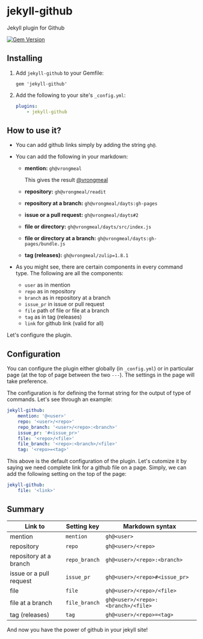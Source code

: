 # jekyll-github

Jekyll plugin for Github

[![Gem Version](https://badge.fury.io/rb/jekyll-github.svg)](https://badge.fury.io/rb/jekyll-github)

## Installing

1. Add `jekyll-github` to your Gemfile:
    ```
    gem 'jekyll-github'
    ```

2. Add the following to your site's `_config.yml`:
    ```yml
    plugins:
        - jekyll-github
    ```

## How to use it?

* You can add github links simply by adding the string `gh@`.

* You can add the following in your markdown:
    * **mention:** `gh@vrongmeal`

        This gives the result [@vrongmeal](https://github.com/vrongmeal)

    * **repository:** `gh@vrongmeal/readit`
    * **repository at a branch:** `gh@vrongmeal/dayts:gh-pages`
    * **issue or a pull request:** `gh@vrongmeal/dayts#2`
    * **file or directory:** `gh@vrongmeal/dayts/src/index.js`
    * **file or directory at a branch:** `gh@vrongmeal/dayts:gh-pages/bundle.js`
    * **tag (releases):** `gh@vrongmeal/zulip=1.8.1`

* As you might see, there are certain components in every command type. The following are all the components:
    * `user` as in mention
    * `repo` as in repository
    * `branch` as in repository at a branch
    * `issue_pr` in issue or pull request
    * `file` path of file or file at a branch
    * `tag` as in tag (releases)
    * `link` for github link (valid for all)

Let's configure the plugin.

## Configuration

You can configure the plugin either globally (in `_config.yml`) or in particular page (at the top of page between the two `---`). The settings in the page will take preference.

The configuration is for defining the format string for the output of type of commands. Let's see through an example:

```yml
jekyll-github:
    mention: '@<user>'
    repo: '<user>/<repo>'
    repo_branch: '<user>/<repo>:<branch>'
    issue_pr: '#<issue_pr>'
    file: '<repo>/<file>'
    file_branch: '<repo>:<branch>/<file>'
    tag: '<repo>=<tag>'
```

This above is the default configuration of the plugin. Let's cutomize it by saying we need complete link for a github file on a page. Simply, we can add the following setting on the top of the page:

```yml
jekyll-github:
    file: '<link>'
```

## Summary

| Link to | Setting key | Markdown syntax |
| --- | --- | --- |
| mention | `mention` | `gh@<user>` |
| repository | `repo` | `gh@<user>/<repo>` |
| repository at a branch | `repo_branch` | `gh@<user>/<repo>:<branch>` |
| issue or a pull request | `issue_pr` | `gh@<user>/<repo>#<issue_pr>` |
| file | `file` | `gh@<user>/<repo>/<file>` |
| file at a branch | `file_branch` | `gh@<user>/<repo>:<branch>/<file>` |
| tag (releases) | `tag` | `gh@<user>/<repo>=<tag>` |

And now you have the power of github in your jekyll site!
